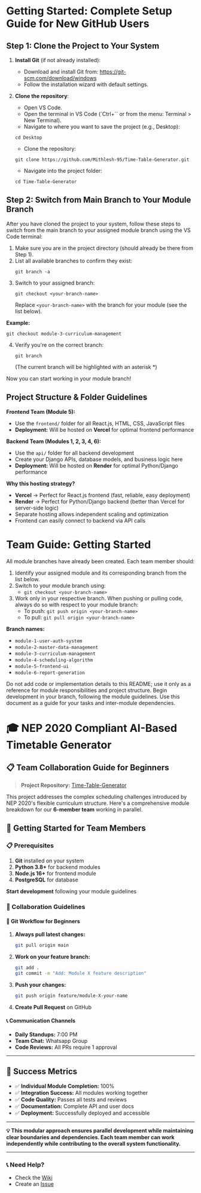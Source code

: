 # Getting Started: Complete Setup Guide for New GitHub Users

## Step 1: Clone the Project to Your System

1. **Install Git** (if not already installed):
   - Download and install Git from: https://git-scm.com/download/windows
   - Follow the installation wizard with default settings.

2. **Clone the repository**:
   - Open VS Code.
   - Open the terminal in VS Code (`Ctrl+`` or from the menu: Terminal > New Terminal).
   - Navigate to where you want to save the project (e.g., Desktop):
   ```
   cd Desktop
   ```
   - Clone the repository:
   ```
   git clone https://github.com/Mithlesh-95/Time-Table-Generator.git
   ```
   - Navigate into the project folder:
   ```
   cd Time-Table-Generator
   ```

## Step 2: Switch from Main Branch to Your Module Branch

After you have cloned the project to your system, follow these steps to switch from the main branch to your assigned module branch using the VS Code terminal:

1. Make sure you are in the project directory (should already be there from Step 1).
2. List all available branches to confirm they exist:
   ```
   git branch -a
   ```
3. Switch to your assigned branch:
   ```
   git checkout <your-branch-name>
   ```
   Replace `<your-branch-name>` with the branch for your module (see the list below).

**Example:**
```
git checkout module-3-curriculum-management
```

4. Verify you're on the correct branch:
   ```
   git branch
   ```
   (The current branch will be highlighted with an asterisk *)

Now you can start working in your module branch!

## Project Structure & Folder Guidelines

**Frontend Team (Module 5):**
- Use the `frontend/` folder for all React.js, HTML, CSS, JavaScript files
- **Deployment:** Will be hosted on **Vercel** for optimal frontend performance

**Backend Team (Modules 1, 2, 3, 4, 6):**
- Use the `api/` folder for all backend development
- Create your Django APIs, database models, and business logic here
- **Deployment:** Will be hosted on **Render** for optimal Python/Django performance

**Why this hosting strategy?**
- **Vercel** → Perfect for React.js frontend (fast, reliable, easy deployment)
- **Render** → Perfect for Python/Django backend (better than Vercel for server-side logic)
- Separate hosting allows independent scaling and optimization
- Frontend can easily connect to backend via API calls

# Team Guide: Getting Started

All module branches have already been created. Each team member should:

1. Identify your assigned module and its corresponding branch from the list below.
2. Switch to your module branch using:
   - `git checkout <your-branch-name>`
3. Work only in your respective branch. When pushing or pulling code, always do so with respect to your module branch:
   - To push: `git push origin <your-branch-name>`
   - To pull: `git pull origin <your-branch-name>`

**Branch names:**
- `module-1-user-auth-system`
- `module-2-master-data-management`
- `module-3-curriculum-management`
- `module-4-scheduling-algorithm`
- `module-5-frontend-ui`
- `module-6-report-generation`

Do not add code or implementation details to this README; use it only as a reference for module responsibilities and project structure. Begin development in your branch, following the module guidelines. Use this document as a guide for your tasks and inter-module dependencies.

# 🎓 NEP 2020 Compliant AI-Based Timetable Generator

## 📋 Team Collaboration Guide for Beginners

> **Project Repository:** [Time-Table-Generator](https://github.com/Mithlesh-95/Time-Table-Generator)

This project addresses the complex scheduling challenges introduced by NEP 2020's flexible curriculum structure. Here's a comprehensive module breakdown for our **6-member team** working in parallel.


## 🚀 Getting Started for Team Members

### 📋 Prerequisites
1. **Git** installed on your system
2. **Python 3.8+** for backend modules
3. **Node.js 16+** for frontend module
4. **PostgreSQL** for database

**Start development** following your module guidelines

### 📝 Collaboration Guidelines

#### 🔄 Git Workflow for Beginners

1. **Always pull latest changes:**
   ```bash
   git pull origin main
   ```

2. **Work on your feature branch:**
   ```bash
   git add .
   git commit -m "Add: Module X feature description"
   ```

3. **Push your changes:**
   ```bash
   git push origin feature/module-X-your-name
   ```

4. **Create Pull Request** on GitHub

#### 📞 Communication Channels
- **Daily Standups:** 7:00 PM
- **Team Chat:** Whatsapp Group
- **Code Reviews:** All PRs require 1 approval

---

## 🎯 Success Metrics

- ✅ **Individual Module Completion:** 100%
- ✅ **Integration Success:** All modules working together
- ✅ **Code Quality:** Passes all tests and reviews
- ✅ **Documentation:** Complete API and user docs
- ✅ **Deployment:** Successfully deployed and accessible

---

**💡 This modular approach ensures parallel development while maintaining clear boundaries and dependencies. Each team member can work independently while contributing to the overall system functionality.**

---

### 📞 Need Help?
- Check the [Wiki](https://github.com/Mithlesh-95/Time-Table-Generator/wiki)
- Create an [Issue](https://github.com/Mithlesh-95/Time-Table-Generator/issues)

